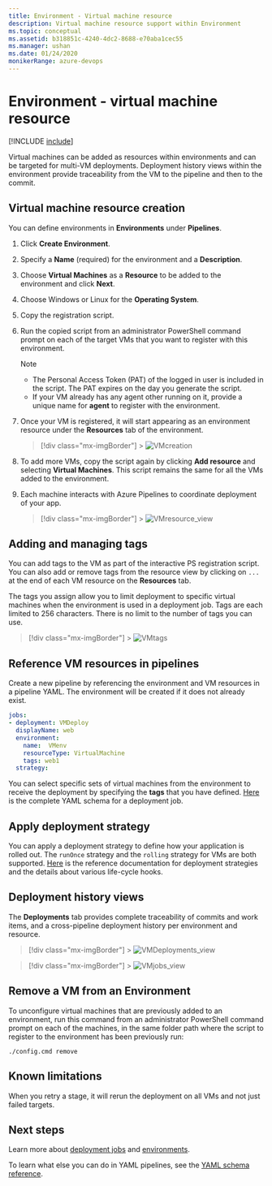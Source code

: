 ```yaml
---
title: Environment - Virtual machine resource
description: Virtual machine resource support within Environment
ms.topic: conceptual
ms.assetid: b318851c-4240-4dc2-8688-e70aba1cec55
ms.manager: ushan
ms.date: 01/24/2020
monikerRange: azure-devops
---
```


# Environment - virtual machine resource

[!INCLUDE [include](../includes/version-team-services.md)]

Virtual machines can be added as resources within environments and can be targeted for multi-VM deployments. Deployment history views within the environment provide traceability from the VM to the pipeline and then to the commit.

## Virtual machine resource creation

You can define environments in **Environments** under **Pipelines**.

1. Click **Create Environment**.
2. Specify a **Name** (required) for the environment and a **Description**.
3. Choose **Virtual Machines** as a **Resource** to be added to the environment and click **Next**.
4. Choose Windows or Linux for the **Operating System**.
5. Copy the registration script.
6. Run the copied script from an administrator PowerShell command prompt on each of the target VMs that you want to register with this environment.
   > [!NOTE]
   >
   > - The Personal Access Token (PAT) of the logged in user is included in the script. The PAT expires on the day you generate the script.
   > - If your VM already has any agent other running on it, provide a unique name for **agent** to register with the environment.
7. Once your VM is registered, it will start appearing as an environment resource under the **Resources** tab of the environment.

   > [!div class="mx-imgBorder"] > ![VMcreation](media/vm-creation.png)

8. To add more VMs, copy the script again by clicking **Add resource** and selecting **Virtual Machines**. This script remains the same for all the VMs added to the environment.
9. Each machine interacts with Azure Pipelines to coordinate deployment of your app.
   > [!div class="mx-imgBorder"] > ![VMresource_view](media/vm-resourceview.png)

## Adding and managing tags

You can add tags to the VM as part of the interactive PS registration script.
You can also add or remove tags from the resource view by clicking on `...` at the end of each VM resource on the **Resources** tab.

The tags you assign allow you to limit deployment to specific virtual machines when the environment is used in a deployment job. Tags are each limited to 256 characters. There is no limit to the number of tags you can use.

> [!div class="mx-imgBorder"] > ![VMtags](media/vm-tags.png)

## Reference VM resources in pipelines

Create a new pipeline by referencing the environment and VM resources in a pipeline YAML. The environment will be created if it does not already exist.

```YAML
jobs:
- deployment: VMDeploy
  displayName: web
  environment:
    name:  VMenv
    resourceType: VirtualMachine
    tags: web1
  strategy:
```

You can select specific sets of virtual machines from the environment to receive the deployment by specifying the **tags** that you have defined.
[Here](https://docs.microsoft.com/azure/devops/pipelines/yaml-schema?view=azure-devops&tabs=schema#deployment-job) is the complete YAML schema for a deployment job.

## Apply deployment strategy

You can apply a deployment strategy to define how your application is rolled out. The `runOnce` strategy and the `rolling` strategy for VMs are both supported.
[Here](https://docs.microsoft.com/azure/devops/pipelines/process/deployment-jobs?view=azure-devops#deployment-strategies) is the reference documentation for deployment strategies and the details about various life-cycle hooks.

## Deployment history views

The **Deployments** tab provides complete traceability of commits and work items, and a cross-pipeline deployment history per environment and resource.

> [!div class="mx-imgBorder"] > ![VMDeployments_view](media/vm-deployments.png)

> [!div class="mx-imgBorder"] > ![VMjobs_view](media/vm-jobsview.png)

## Remove a VM from an Environment

To unconfigure virtual machines that are previously added to an environment, run this command from an administrator PowerShell command prompt on each of the machines, in the same folder path where the script to register to the environment has been previously run:

```
./config.cmd remove
```

## Known limitations

When you retry a stage, it will rerun the deployment on all VMs and not just failed targets.

## Next steps

Learn more about [deployment jobs](deployment-jobs.md) and [environments](environments.md).

To learn what else you can do in YAML pipelines, see the [YAML schema reference](../yaml-schema.md).
